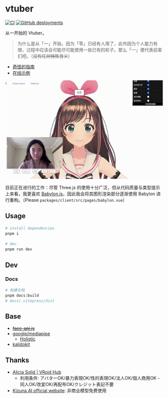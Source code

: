 # vtuber

[![CI](https://github.com/YunYouJun/vtuber/actions/workflows/ci.yml/badge.svg)](https://github.com/YunYouJun/vtuber/actions/workflows/ci.yml)
[![GitHub deployments](https://img.shields.io/github/deployments/YunYouJun/vtuber/production?label=vercel&logo=vercel&logoColor=white)](https://vercel.com/yunyoujun/vtuber)

从一开始的 Vtuber。

> 为什么是从「一」开始，因为「零」已经有人用了，此外因为个人能力有限，过程中应该会可能尽可能使用一些已有的轮子。那么「一」便代表前辈们吧。（~~没有任何特殊含义~~）

- [奇怪的指南](https://docs.vtuber.yunyoujun.cn)
- [在线示例](https://vtuber.yunyoujun.cn)

![Preview](./docs/public/gif/preview-1.gif)

目前正在进行的工作：尽管 Three.js 的使用十分广泛，但从代码质量与类型提示上来看，我更喜欢 [Babylon.js](https://github.com/BabylonJS/Babylon.js)，因此我会将其图形渲染部分逐渐使用 Babylon 进行重构。（Please `packages/client/src/pages/babylon.vue`）

## Usage

```bash
# install dependencies
pnpm i

# dev
pnpm run dev
```

## Dev

### Docs

```bash
# 构建文档
pnpm docs:build
# docs/.vitepress/dist
```

## Base

- ~~[face-api.js](https://github.com/justadudewhohacks/face-api.js/)~~
- [google/mediapipe](https://github.com/google/mediapipe)
  - [Holistic](https://google.github.io/mediapipe/solutions/holistic.html)
- [kalidokit](https://github.com/yeemachine/kalidokit)

## Thanks

- [Alicia Solid | VRoid Hub](https://hub.vroid.com/characters/515144657245174640/models/6438391937465666012)
  - 利用条件: アバターOK/暴力表現OK/性的表現OK/法人OK/個人商用OK - 同人OK/改変OK/再配布OK/クレジット表記不要
- [Kizuna AI official website](https://kizunaai.com/): 非商业模型免费使用
